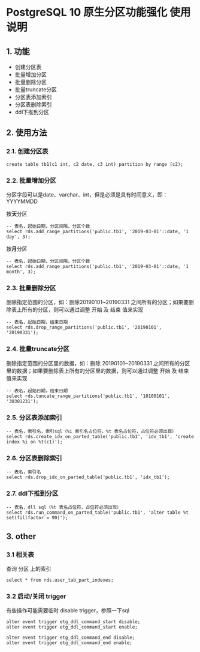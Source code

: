 # PostgreSQL 10 原生分区功能强化 使用说明

## 1. 功能

- 创建分区表
- 批量增加分区
- 批量删除分区
- 批量truncate分区
- 分区表添加索引
- 分区表删除索引
- ddl下推到分区

## 2. 使用方法

### 2.1. 创建分区表

	create table tb1(c1 int, c2 date, c3 int) partition by range (c2);

### 2.2. 批量增加分区

分区字段可以是date、varchar、int，但是必须是具有时间意义，即：YYYYMMDD

按**天**分区

	-- 表名，起始日期，分区间隔，分区个数
	select rds.add_range_partitions('public.tb1', '2019-03-01'::date, '1 day', 3);

按**月**分区

	-- 表名，起始日期，分区间隔，分区个数
	select rds.add_range_partitions('public.tb1', '2019-03-01'::date, '1 month', 3);

### 2.3. 批量删除分区

删除指定范围的分区，如：删除20190101~20190331 之间所有的分区；如果要删除表上所有的分区，则可以通过调整 开始 及 结束 值来实现

	-- 表名，起始日期，结束日期
	select rds.drop_range_partitions('public.tb1', '20190101', '20190331');

### 2.4. 批量truncate分区

删除指定范围的分区里的数据，如：删除 20190101~20190331 之间所有的分区里的数据；如果要删除表上所有的分区里的数据，则可以通过调整 开始 及 结束 值来实现

	-- 表名，起始日期，结束日期
	select rds.tuncate_range_partitions('public.tb1', '10100101', '30301231');

### 2.5. 分区表添加索引

	-- 表名，索引名，索引sql（%i 索引名占位符，%t 表名占位符，占位符必须出现）
	select rds.create_idx_on_parted_table('public.tb1', 'idx_tb1', 'create index %i on %t(c1)');

### 2.6. 分区表删除索引

	-- 表名，索引名
	select rds.drop_idx_on_parted_table('public.tb1', 'idx_tb1');

### 2.7. ddl下推到分区

	-- 表名，dll sql（%t 表名占位符，占位符必须出现）
	select rds.run_command_on_parted_table('public.tb1', 'alter table %t set(fillfactor = 90)');

## 3. other

### 3.1 相关表

查询 分区 上的索引
	
	select * from rds.user_tab_part_indexes;

### 3.2 启动/关闭 trigger

有些操作可能需要临时 disable trigger，参照一下sql

	alter event trigger etg_ddl_command_start disable;
	alter event trigger etg_ddl_command_start enable;
	
	alter event trigger etg_ddl_command_end disable;
	alter event trigger etg_ddl_command_end enable;
